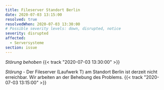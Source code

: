 ```yaml
---
title: Fileserver Standort Berlin
date: 2020-07-03 13:15:00
resolved: true
resolvedWhen: 2020-07-03 13:30:00
# Possible severity levels: down, disrupted, notice
severity: disrupted
affected:
  - Serversysteme
section: issue
---
```

*Störung behoben* {{< track "2020-07-03 13:30:00" >}}

*Störung* - Der Fileserver (Laufwerk T) am Standort Berlin ist derzeit nicht erreichbar. Wir arbeiten an der Behebung des Problems. {{< track "2020-07-03 13:15:00" >}}
